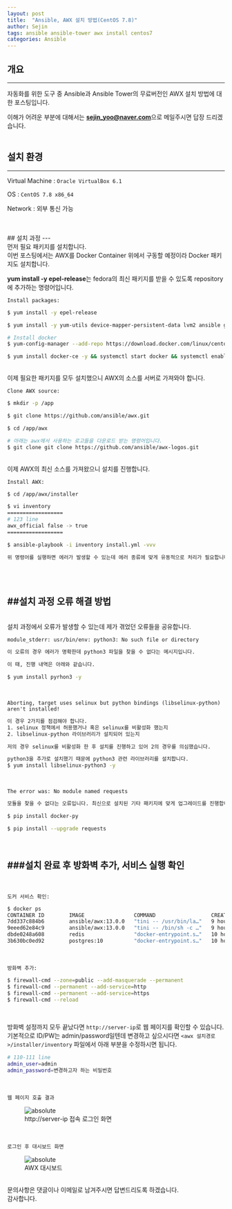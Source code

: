 ```yaml
---
layout: post
title:  "Ansible, AWX 설치 방법(CentOS 7.8)"
author: Sejin
tags: ansible ansible-tower awx install centos7
categories: Ansible
---
```


## 개요
---
자동화를 위한 도구 중 Ansible과 Ansible Tower의 무료버전인 AWX 설치 방법에 대한 포스팅입니다.

이해가 어려운 부분에 대해서는 **sejin_yoo@naver.com**으로 메일주시면 답장 드리겠습니다.
<br>
<br> 
## 설치 환경
---
Virtual Machine : `Oracle VirtualBox 6.1`
  
OS : `CentOS 7.8 x86_64`
  
Network : 외부 통신 가능
  
  <br>
<br>
## 설치 과정
---
  
<br>
먼저 필요 패키지를 설치합니다.
<br>
이번 포스팅에서는 AWX를 Docker Container 위에서 구동할 예정이라 Docker 패키지도 설치합니다.
<br>

**yum install -y epel-release**는 fedora의 최신 패키지를 받을 수 있도록 repository에 추가하는 명령어입니다.
<br>

`Install packages:` 

```bash
$ yum install -y epel-release

$ yum install -y yum-utils device-mapper-persistent-data lvm2 ansible git python-devel python-pip python-docker-py vim-enhanced

# Install docker
$ yum-config-manager --add-repo https://download.docker.com/linux/centos/docker-ce.repo

$ yum install docker-ce -y && systemctl start docker && systemctl enable docker
```

<br>
이제 필요한 패키지를 모두 설치했으니 AWX의 소스를 서버로 가져와야 합니다.
<br>

`Clone AWX source:`

```bash
$ mkdir -p /app

$ git clone https://github.com/ansible/awx.git

$ cd /app/awx

# 아래는 awx에서 사용하는 로고들을 다운로드 받는 명령어입니다.
$ git clone git clone https://github.com/ansible/awx-logos.git
```

<br>
이제 AWX의 최신 소스를 가져왔으니 설치를 진행합니다.
<br>

`Install AWX:`

```bash
$ cd /app/awx/installer

$ vi inventory
==================
# 123 line
awx_official false -> true
==================

$ ansible-playbook -i inventory install.yml -vvv

위 명령어를 실행하면 에러가 발생할 수 있는데 에러 종류에 맞게 유동적으로 처리가 필요합니다. (환경마다 설치된 패키지가 다르기 때문에)
```

<br>

<br>

##설치 과정 오류 해결 방법
---

<br>
설치 과정에서 오류가 발생할 수 있는데 제가 겪었던 오류들을 공유합니다.

<br>

`module_stderr: usr/bin/env: python3: No such file or directory`
```bash
이 오류의 경우 에러가 명확한데 python3 파일을 찾을 수 없다는 메시지입니다.

이 때, 진행 내역은 아래와 같습니다.

$ yum install pyrhon3 -y 
```

<br>

`Aborting, target uses selinux but python bindings (libselinux-python) aren't installed!`

```bash
이 경우 2가지를 점검해야 합니다.
1. selinux 정책에서 허용했거나 혹은 selinux를 비활성화 했는지
2. libselinux-python 라이브러리가 설치되어 있는지

저의 경우 selinux를 비활성화 한 후 설치를 진행하고 있어 2의 경우를 의심했습니다.

python3을 추가로 설치했기 때문에 python3 관련 라이브러리를 설치합니다.
$ yum install libselinux-python3 -y

```

<br>

`The error was: No module named requests`

```bash
모듈을 찾을 수 없다는 오류입니다. 최신으로 설치된 기타 패키지에 맞게 업그레이드를 진행합니다.

$ pip install docker-py

$ pip install --upgrade requests
```

<br>

###설치 완료 후 방화벽 추가, 서비스 실행 확인
---
<br>

`도커 서비스 확인:`

```bash
$ docker ps
CONTAINER ID        IMAGE                COMMAND                  CREATED             STATUS              PORTS                  NAMES
7dd337c884b6        ansible/awx:13.0.0   "tini -- /usr/bin/la…"   9 hours ago         Up 9 hours          8052/tcp               awx_task
9eeed62e84c9        ansible/awx:13.0.0   "tini -- /bin/sh -c …"   9 hours ago         Up 9 hours          0.0.0.0:80->8052/tcp   awx_web
dbde0248a608        redis                "docker-entrypoint.s…"   10 hours ago        Up 9 hours          6379/tcp               awx_redis
3b630bc0ed92        postgres:10          "docker-entrypoint.s…"   10 hours ago        Up 9 hours          5432/tcp               awx_postgres

```
<br>

`방화벽 추가:`

```bash
$ firewall-cmd --zone=public --add-masquerade --permanent
$ firewall-cmd --permanent --add-service=http
$ firewall-cmd --permanent --add-service=https
$ firewall-cmd --reload
```

<br>

방화벽 설정까지 모두 끝났다면 `http://server-ip`로 웹 페이지를 확인할 수 있습니다.
<br>
기본적으로 ID/PW는 admin/password일텐데 변경하고 싶으시다면 `<awx 설치경로>/installer/inventory` 파일에서 아래 부분을 수정하시면 됩니다.
<br>

```bash
# 110-111 line
admin_user=admin
admin_password=변경하고자 하는 비밀번호

```
<br>

`웹 페이지 호출 결과`

<figure>
  <img data-action="zoom" src='{{ "/assets/img/ansible1.png" | relative_url }}' alt='absolute'>
  <figcaption>http://server-ip 접속 로그인 화면</figcaption>
</figure>

<br>

`로그인 후 대시보드 화면`

<figure>
  <img data-action="zoom" src='{{ "/assets/img/ansible2.png" | relative_url }}' alt='absolute'>
  <figcaption>AWX 대시보드</figcaption>
</figure>


<br>
문의사항은 댓글이나 이메일로 남겨주시면 답변드리도록 하겠습니다.
<br>
감사합니다.
